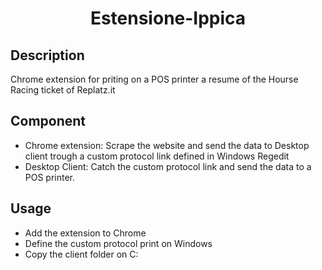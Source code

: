<h1 align="center">Estensione-Ippica</h1>

## Description

Chrome extension for priting on a POS printer a resume of the Hourse Racing ticket of Replatz.it

## Component

- Chrome extension: Scrape the website and send the data to Desktop client trough a custom protocol link defined in Windows Regedit
- Desktop Client: Catch the custom protocol link and send the data to a POS printer.

## Usage

- Add the extension to Chrome
- Define the custom protocol print on Windows
- Copy the client folder on C:
